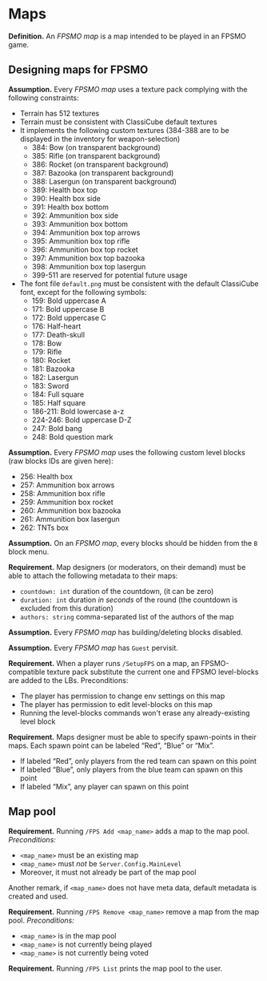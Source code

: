 # Maps

**Definition.** An *FPSMO map* is a map intended to be played in an FPSMO game.

## Designing maps for FPSMO

**Assumption.** Every *FPSMO map* uses a texture pack complying with the following constraints:

+ Terrain has 512 textures
+ Terrain must be consistent with ClassiCube default textures
+ It implements the following custom textures (384-388 are to be displayed in the inventory for weapon-selection)
    - 384: Bow (on transparent background)
    - 385: Rifle (on transparent background)
    - 386: Rocket (on transparent background)
    - 387: Bazooka (on transparent background)
    - 388: Lasergun (on transparent background)
    - 389: Health box top
    - 390: Health box side
    - 391: Health box bottom
    - 392: Ammunition box side
    - 393: Ammunition box bottom
    - 394: Ammunition box top arrows
    - 395: Ammunition box top rifle
    - 396: Ammunition box top rocket
    - 397: Ammunition box top bazooka
    - 398: Ammunition box top lasergun
    - 399-511 are reserved for potential future usage
+ The font file `default.png` must be consistent with the default ClassiCube font, except for the following symbols:
    - 159: Bold uppercase A
    - 171: Bold uppercase B
    - 172: Bold uppercase C
    - 176: Half-heart
    - 177: Death-skull
    - 178: Bow
    - 179: Rifle
    - 180: Rocket
    - 181: Bazooka
    - 182: Lasergun
    - 183: Sword
    - 184: Full square
    - 185: Half square
    - 186-211: Bold lowercase a-z
    - 224-246: Bold uppercase D-Z
    - 247: Bold bang
    - 248: Bold question mark

**Assumption.** Every *FPSMO map* uses the following custom level blocks (raw blocks IDs are given here):

+ 256: Health box
+ 257: Ammunition box arrows
+ 258: Ammunition box rifle
+ 259: Ammunition box rocket
+ 260: Ammunition box bazooka
+ 261: Ammunition box lasergun
+ 262: TNTs box

**Assumption.** On an *FPSMO map*, every blocks should be hidden from the `B` block menu.

**Requirement.** Map designers (or moderators, on their demand) must be able to attach the following metadata to their maps:

+ `countdown: int` duration of the countdown, (it can be zero)
+ `duration: int` duration *in seconds* of the round (the countdown is excluded from this duration)
+ `authors: string` comma-separated list of the authors of the map

**Assumption.** Every *FPSMO map* has building/deleting blocks disabled.

**Assumption.** Every *FPSMO map* has `Guest` pervisit.

**Requirement.** When a player runs `/SetupFPS` on a map, an FPSMO-compatible texture pack substitute the current one and FPSMO level-blocks are added to the LBs. Preconditions:

+ The player has permission to change env settings on this map
+ The player has permission to edit level-blocks on this map
+ Running the level-blocks commands won't erase any already-existing level block

**Requirement.** Maps designer must be able to specify spawn-points in their maps. Each spawn point can be labeled “Red”, “Blue” or “Mix”.

+ If labeled “Red”, only players from the red team can spawn on this point
+ If labeled “Blue”, only players from the blue team can spawn on this point
+ If labeled “Mix”, any player can spawn on this point

## Map pool

**Requirement.** Running `/FPS Add <map_name>` adds a map to the map pool. *Preconditions:*

+ `<map_name>` must be an existing map
+ `<map_name>` must *not* be `Server.Config.MainLevel`
+ Moreover, it must not already be part of the map pool

Another remark, if `<map_name>` does not have meta data, default metadata is created and used.

**Requirement.** Running `/FPS Remove <map_name>` remove a map from the map pool. *Preconditions:*

+ `<map_name>` is in the map pool
+ `<map_name>` is not currently being played
+ `<map_name>` is not currently being voted

**Requirement.** Running `/FPS List` prints the map pool to the user.

